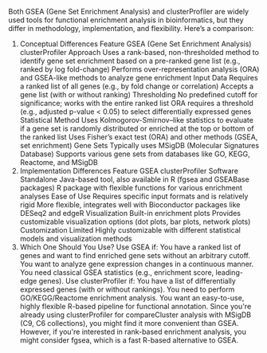 Both GSEA (Gene Set Enrichment Analysis) and clusterProfiler are widely used tools for functional enrichment analysis in bioinformatics, but they differ in methodology, implementation, and flexibility. Here’s a comparison:

1. Conceptual Differences
Feature	GSEA (Gene Set Enrichment Analysis)	clusterProfiler
Approach	Uses a rank-based, non-thresholded method to identify gene set enrichment based on a pre-ranked gene list (e.g., ranked by log fold-change)	Performs over-representation analysis (ORA) and GSEA-like methods to analyze gene enrichment
Input Data	Requires a ranked list of all genes (e.g., by fold change or correlation)	Accepts a gene list (with or without ranking)
Thresholding	No predefined cutoff for significance; works with the entire ranked list	ORA requires a threshold (e.g., adjusted p-value < 0.05) to select differentially expressed genes
Statistical Method	Uses Kolmogorov-Smirnov–like statistics to evaluate if a gene set is randomly distributed or enriched at the top or bottom of the ranked list	Uses Fisher’s exact test (ORA) and other methods (GSEA, set enrichment)
Gene Sets	Typically uses MSigDB (Molecular Signatures Database)	Supports various gene sets from databases like GO, KEGG, Reactome, and MSigDB
2. Implementation Differences
Feature	GSEA	clusterProfiler
Software	Standalone Java-based tool, also available in R (fgsea and GSEABase packages)	R package with flexible functions for various enrichment analyses
Ease of Use	Requires specific input formats and is relatively rigid	More flexible, integrates well with Bioconductor packages like DESeq2 and edgeR
Visualization	Built-in enrichment plots	Provides customizable visualization options (dot plots, bar plots, network plots)
Customization	Limited	Highly customizable with different statistical models and visualization methods
3. Which One Should You Use?
Use GSEA if:
You have a ranked list of genes and want to find enriched gene sets without an arbitrary cutoff.
You want to analyze gene expression changes in a continuous manner.
You need classical GSEA statistics (e.g., enrichment score, leading-edge genes).
Use clusterProfiler if:
You have a list of differentially expressed genes (with or without rankings).
You need to perform GO/KEGG/Reactome enrichment analysis.
You want an easy-to-use, highly flexible R-based pipeline for functional annotation.
Since you're already using clusterProfiler for compareCluster analysis with MSigDB (C9, C6 collections), you might find it more convenient than GSEA. However, if you're interested in rank-based enrichment analysis, you might consider fgsea, which is a fast R-based alternative to GSEA.
